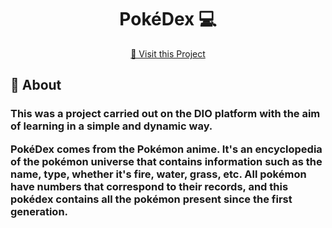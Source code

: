 <h1 align="center" style="font-weight: bold;">PokéDex 💻</h1>

<p align="center">
     <a href="PROJECT__URL">📱 Visit this Project</a>
</p>

<h2 id="started">📌 About</h2>
<h3> This was a project carried out on the DIO platform with the aim of learning in a simple and dynamic way.<br>

PokéDex comes from the Pokémon anime. It's an encyclopedia of the pokémon universe that contains information such as the name, type, whether it's fire, water, grass, etc. All pokémon have numbers that correspond to their records, and this pokédex contains all the pokémon present since the first generation. </h3>
